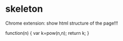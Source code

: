 # skeleton
Chrome extension: show html structure of the page!!!

function(n)
	{
	var k=pow(n,n);
	return k;
	}

